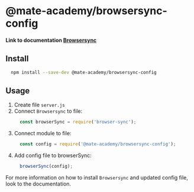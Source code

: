 # @mate-academy/browsersync-config

#### Link to documentation [Browsersync](https://www.browsersync.io/docs/options)

## Install

```bash
  npm install --save-dev @mate-academy/browsersync-config
```

## Usage

1. Create file `server.js`
1. Connect `Browsersync` to file:
    ```javascript
      const browserSync = require('browser-sync');
    ```
1. Connect module to file:
   ```javascript
     const config = require('@mate-academy/browsersync-config');
   ```
1. Add config file to browserSync:
    ```javascript
      browserSync(config);
    ```
For more information on how to install `Browsersync` and updated config file, look to the documentation.
